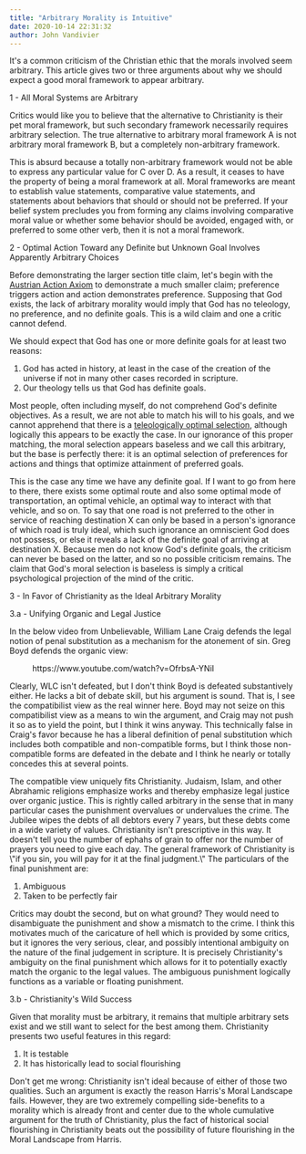 ```yaml
---
title: "Arbitrary Morality is Intuitive"
date: 2020-10-14 22:31:32
author: John Vandivier
---
```




<!-- wp:paragraph -->
<p>It's a common criticism of the Christian ethic that the morals involved seem arbitrary. This article gives two or three arguments about why we should expect a good moral framework to appear arbitrary.</p>
<!-- /wp:paragraph -->

<!-- wp:paragraph -->
<p>1 - All Moral Systems are Arbitrary</p>
<!-- /wp:paragraph -->

<!-- wp:paragraph -->
<p>Critics would like you to believe that the alternative to Christianity is their pet moral framework, but such secondary framework necessarily requires arbitrary selection. The true alternative to arbitrary moral framework A is not arbitrary moral framework B, but a completely non-arbitrary framework.</p>
<!-- /wp:paragraph -->

<!-- wp:paragraph -->
<p>This is absurd because a totally non-arbitrary framework would not be able to express any particular value for C over D. As a result, it ceases to have the property of being a moral framework at all. Moral frameworks are meant to establish value statements, comparative value statements, and statements about behaviors that should or should not be preferred. If your belief system precludes you from forming any claims involving comparative moral value or whether some behavior should be avoided, engaged with, or preferred to some other verb, then it is not a moral framework.</p>
<!-- /wp:paragraph -->

<!-- wp:paragraph -->
<p>2 - Optimal Action Toward any Definite but Unknown Goal Involves Apparently Arbitrary Choices</p>
<!-- /wp:paragraph -->

<!-- wp:paragraph -->
<p>Before demonstrating the larger section title claim, let's begin with the <a href=\"https://en.wikipedia.org/w/index.php?title=Action_axiom&amp;oldid=966712641\">Austrian Action Axiom</a> to demonstrate a much smaller claim; preference triggers action and action demonstrates preference. Supposing that God exists, the lack of arbitrary morality would imply that God has no teleology, no preference, and no definite goals. This is a wild claim and one a critic cannot defend.</p>
<!-- /wp:paragraph -->

<!-- wp:paragraph -->
<p>We should expect that God has one or more definite goals for at least two reasons:</p>
<!-- /wp:paragraph -->

<!-- wp:list {\"ordered\":true} -->
<ol><li>God has acted in history, at least in the case of the creation of the universe if not in many other cases recorded in scripture.</li><li>Our theology tells us that God has definite goals.</li></ol>
<!-- /wp:list -->

<!-- wp:paragraph -->
<p>Most people, often including myself, do not comprehend God's definite objectives. As a result, we are not able to match his will to his goals, and we cannot apprehend that there is a <a href=\"https://www.afterecon.com/tag/divine-will-theory/\">teleologically optimal selection</a>, although logically this appears to be exactly the case. In our ignorance of this proper matching, the moral selection appears baseless and we call this arbitrary, but the base is perfectly there: it is an optimal selection of preferences for actions and things that optimize attainment of preferred goals.</p>
<!-- /wp:paragraph -->

<!-- wp:paragraph -->
<p>This is the case any time we have any definite goal. If I want to go from here to there, there exists some optimal route and also some optimal mode of transportation, an optimal vehicle, an optimal way to interact with that vehicle, and so on. To say that one road is not preferred to the other in service of reaching destination X can only be based in a person's ignorance of which road is truly ideal, which such ignorance an omniscient God does not possess, or else it reveals a lack of the definite goal of arriving at destination X. Because men do not know God's definite goals, the criticism can never be based on the latter, and so no possible criticism remains. The claim that God's moral selection is baseless is simply a critical psychological projection of the mind of the critic.</p>
<!-- /wp:paragraph -->

<!-- wp:paragraph -->
<p>3 - In Favor of Christianity as the Ideal Arbitrary Morality</p>
<!-- /wp:paragraph -->

<!-- wp:paragraph -->
<p>3.a - Unifying Organic and Legal Justice</p>
<!-- /wp:paragraph -->

<!-- wp:paragraph -->
<p>In the below video from Unbelievable, William Lane Craig defends the legal notion of penal substitution as a mechanism for the atonement of sin. Greg Boyd defends the organic view:</p>
<!-- /wp:paragraph -->

<!-- wp:core-embed/youtube {\"url\":\"https://www.youtube.com/watch?v=OfrbsA-YNiI\",\"type\":\"video\",\"providerNameSlug\":\"youtube\",\"className\":\"wp-embed-aspect-16-9 wp-has-aspect-ratio\"} -->
<figure class=\"wp-block-embed-youtube wp-block-embed is-type-video is-provider-youtube wp-embed-aspect-16-9 wp-has-aspect-ratio\"><div class=\"wp-block-embed__wrapper\">
https://www.youtube.com/watch?v=OfrbsA-YNiI
</div></figure>
<!-- /wp:core-embed/youtube -->

<!-- wp:paragraph -->
<p>Clearly, WLC isn't defeated, but I don't think Boyd is defeated substantively either. He lacks a bit of debate skill, but his argument is sound. That is, I see the compatibilist view as the real winner here. Boyd may not seize on this compatibilist view as a means to win the argument, and Craig may not push it so as to yield the point, but I think it wins anyway. This technically false in Craig's favor because he has a liberal definition of penal substitution which includes both compatible and non-compatible forms, but I think those non-compatible forms are defeated in the debate and I think he nearly or totally concedes this at several points.</p>
<!-- /wp:paragraph -->

<!-- wp:paragraph -->
<p>The compatible view uniquely fits Christianity. Judaism, Islam, and other Abrahamic religions emphasize works and thereby emphasize legal justice over organic justice. This is rightly called arbitrary in the sense that in many particular cases the punishment overvalues or undervalues the crime. The Jubilee wipes the debts of all debtors every 7 years, but these debts come in a wide variety of values. Christianity isn't prescriptive in this way. It doesn't tell you the number of ephahs of grain to offer nor the number of prayers you need to give each day. The general framework of Christianity is \"if you sin, you will pay for it at the final judgment.\" The particulars of the final punishment are:</p>
<!-- /wp:paragraph -->

<!-- wp:list {\"ordered\":true} -->
<ol><li>Ambiguous</li><li>Taken to be perfectly fair</li></ol>
<!-- /wp:list -->

<!-- wp:paragraph -->
<p>Critics may doubt the second, but on what ground? They would need to disambiguate the punishment and show a mismatch to the crime. I think this motivates much of the caricature of hell which is provided by some critics, but it ignores the very serious, clear, and possibly intentional ambiguity on the nature of the final judgement in scripture. It is precisely Christianity's ambiguity on the final punishment which allows for it to potentially exactly match the organic to the legal values. The ambiguous punishment logically functions as a variable or floating punishment.</p>
<!-- /wp:paragraph -->

<!-- wp:paragraph -->
<p>3.b - Christianity's Wild Success</p>
<!-- /wp:paragraph -->

<!-- wp:paragraph -->
<p>Given that morality must be arbitrary, it remains that multiple arbitrary sets exist and we still want to select for the best among them. Christianity presents two useful features in this regard:</p>
<!-- /wp:paragraph -->

<!-- wp:list {\"ordered\":true} -->
<ol><li>It is testable</li><li>It has historically lead to social flourishing</li></ol>
<!-- /wp:list -->

<!-- wp:paragraph -->
<p>Don't get me wrong: Christianity isn't ideal because of either of those two qualities. Such an argument is exactly the reason Harris's Moral Landscape fails. However, they are two extremely compelling side-benefits to a morality which is already front and center due to the whole cumulative argument for the truth of Christianity, plus the fact of historical social flourishing in Christianity beats out the possibility of future flourishing in the Moral Landscape from Harris.</p>
<!-- /wp:paragraph -->